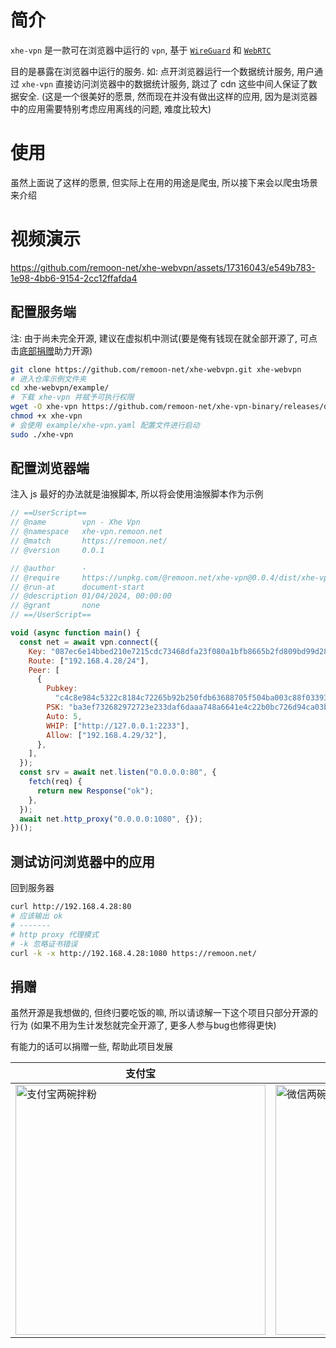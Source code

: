 # 简介

`xhe-vpn` 是一款可在浏览器中运行的 `vpn`, 基于 [`WireGuard`](https://www.wireguard.com/) 和 [`WebRTC`](https://webrtcforthecurious.com/)

目的是暴露在浏览器中运行的服务. 如: 点开浏览器运行一个数据统计服务, 用户通过 `xhe-vpn` 直接访问浏览器中的数据统计服务, 跳过了 cdn 这些中间人保证了数据安全. (这是一个很美好的愿景, 然而现在并没有做出这样的应用, 因为是浏览器中的应用需要特别考虑应用离线的问题, 难度比较大)

# 使用

虽然上面说了这样的愿景, 但实际上在用的用途是爬虫, 所以接下来会以爬虫场景来介绍

# 视频演示

https://github.com/remoon-net/xhe-webvpn/assets/17316043/e549b783-1e98-4bb6-9154-2cc12ffafda4

## 配置服务端

注: 由于尚未完全开源, 建议在虚拟机中测试(要是俺有钱现在就全部开源了, 可点击[底部捐赠](#捐赠)助力开源)

```sh
git clone https://github.com/remoon-net/xhe-webvpn.git xhe-webvpn
# 进入仓库示例文件夹
cd xhe-webvpn/example/
# 下载 xhe-vpn 并赋予可执行权限
wget -O xhe-vpn https://github.com/remoon-net/xhe-vpn-binary/releases/download/v0.0.20240401/xhe-vpn
chmod +x xhe-vpn
# 会使用 example/xhe-vpn.yaml 配置文件进行启动
sudo ./xhe-vpn
```

## 配置浏览器端

注入 js 最好的办法就是油猴脚本, 所以将会使用油猴脚本作为示例

```js
// ==UserScript==
// @name        vpn - Xhe Vpn
// @namespace   xhe-vpn.remoon.net
// @match       https://remoon.net/
// @version     0.0.1

// @author      -
// @require     https://unpkg.com/@remoon.net/xhe-vpn@0.0.4/dist/xhe-vpn.umd.js
// @run-at      document-start
// @description 01/04/2024, 00:00:00
// @grant       none
// ==/UserScript==

void (async function main() {
  const net = await vpn.connect({
    Key: "087ec6e14bbed210e7215cdc73468dfa23f080a1bfb8665b2fd809bd99d28379",
    Route: ["192.168.4.28/24"],
    Peer: [
      {
        Pubkey:
          "c4c8e984c5322c8184c72265b92b250fdb63688705f504ba003c88f03393cf28",
        PSK: "ba3ef732682972723e233daf6daaa748a6641e4c22b0bc726d94ca03b35055bb",
        Auto: 5,
        WHIP: ["http://127.0.0.1:2233"],
        Allow: ["192.168.4.29/32"],
      },
    ],
  });
  const srv = await net.listen("0.0.0.0:80", {
    fetch(req) {
      return new Response("ok");
    },
  });
  await net.http_proxy("0.0.0.0:1080", {});
})();
```

## 测试访问浏览器中的应用

回到服务器

```sh
curl http://192.168.4.28:80
# 应该输出 ok
# -------
# http proxy 代理模式
# -k 忽略证书错误
curl -k -x http://192.168.4.28:1080 https://remoon.net/
```

## 捐赠

虽然开源是我想做的, 但终归要吃饭的嘛, 所以请谅解一下这个项目只部分开源的行为 (如果不用为生计发愁就完全开源了, 更多人参与bug也修得更快)

有能力的话可以捐赠一些, 帮助此项目发展

| 支付宝 | 微信|
| ---|---|
| <img height="400" src="https://github.com/remoon-net/xhe-webvpn/assets/17316043/ca03867b-7bce-420a-8453-ce09fcef8cd7" alt="支付宝两碗拌粉" /> | <img height="400" src="https://github.com/remoon-net/xhe-webvpn/assets/17316043/21e5a561-c53b-4a15-8834-e4122c0dfbbe" alt="微信两碗拌粉" /> |

